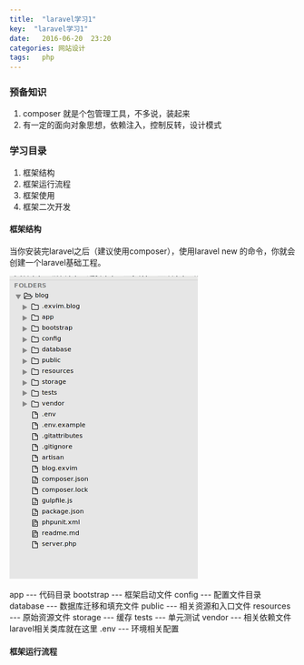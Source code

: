 ```yaml
---
title:  "laravel学习1"
key:  "laravel学习1"
date:   2016-06-20  23:20
categories: 网站设计
tags:   php
---
```



###  预备知识

1. composer 就是个包管理工具，不多说，装起来
2. 有一定的面向对象思想，依赖注入，控制反转，设计模式


###  学习目录

1. 框架结构
2. 框架运行流程
3. 框架使用
4. 框架二次开发


####  框架结构


当你安装完laravel之后（建议使用composer），使用laravel new 的命令，你就会创建一个laravel基础工程。

![目录结构](/images/laravel_study/laravel_floder.png)

app --- 代码目录
bootstrap  --- 框架启动文件
config   --- 配置文件目录
database --- 数据库迁移和填充文件
public --- 相关资源和入口文件
resources --- 原始资源文件
storage --- 缓存
tests --- 单元测试
vendor  ---  相关依赖文件   laravel相关类库就在这里
.env  --- 环境相关配置

####  框架运行流程


